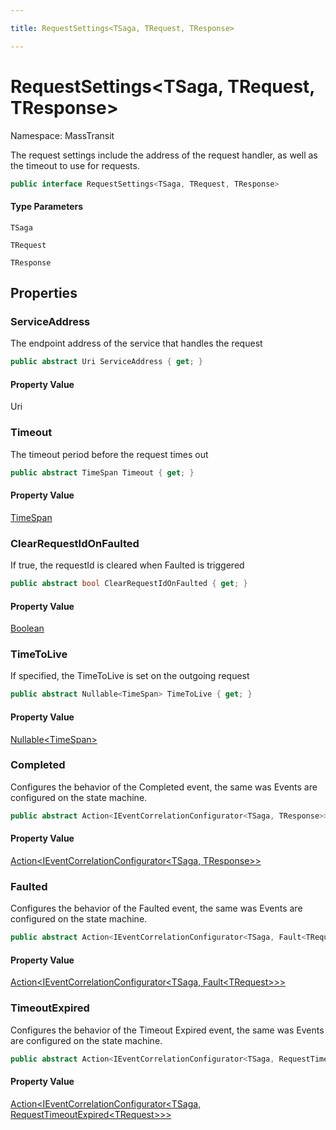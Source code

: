 ```yaml
---

title: RequestSettings<TSaga, TRequest, TResponse>

---
```


# RequestSettings\<TSaga, TRequest, TResponse\>

Namespace: MassTransit

The request settings include the address of the request handler, as well as the timeout to use
 for requests.

```csharp
public interface RequestSettings<TSaga, TRequest, TResponse>
```

#### Type Parameters

`TSaga`<br/>

`TRequest`<br/>

`TResponse`<br/>

## Properties

### **ServiceAddress**

The endpoint address of the service that handles the request

```csharp
public abstract Uri ServiceAddress { get; }
```

#### Property Value

Uri<br/>

### **Timeout**

The timeout period before the request times out

```csharp
public abstract TimeSpan Timeout { get; }
```

#### Property Value

[TimeSpan](https://learn.microsoft.com/en-us/dotnet/api/system.timespan)<br/>

### **ClearRequestIdOnFaulted**

If true, the requestId is cleared when Faulted is triggered

```csharp
public abstract bool ClearRequestIdOnFaulted { get; }
```

#### Property Value

[Boolean](https://learn.microsoft.com/en-us/dotnet/api/system.boolean)<br/>

### **TimeToLive**

If specified, the TimeToLive is set on the outgoing request

```csharp
public abstract Nullable<TimeSpan> TimeToLive { get; }
```

#### Property Value

[Nullable\<TimeSpan\>](https://learn.microsoft.com/en-us/dotnet/api/system.nullable-1)<br/>

### **Completed**

Configures the behavior of the Completed event, the same was Events are configured on
 the state machine.

```csharp
public abstract Action<IEventCorrelationConfigurator<TSaga, TResponse>> Completed { get; }
```

#### Property Value

[Action\<IEventCorrelationConfigurator\<TSaga, TResponse\>\>](https://learn.microsoft.com/en-us/dotnet/api/system.action-1)<br/>

### **Faulted**

Configures the behavior of the Faulted event, the same was Events are configured on
 the state machine.

```csharp
public abstract Action<IEventCorrelationConfigurator<TSaga, Fault<TRequest>>> Faulted { get; }
```

#### Property Value

[Action\<IEventCorrelationConfigurator\<TSaga, Fault\<TRequest\>\>\>](https://learn.microsoft.com/en-us/dotnet/api/system.action-1)<br/>

### **TimeoutExpired**

Configures the behavior of the Timeout Expired event, the same was Events are configured on
 the state machine.

```csharp
public abstract Action<IEventCorrelationConfigurator<TSaga, RequestTimeoutExpired<TRequest>>> TimeoutExpired { get; }
```

#### Property Value

[Action\<IEventCorrelationConfigurator\<TSaga, RequestTimeoutExpired\<TRequest\>\>\>](https://learn.microsoft.com/en-us/dotnet/api/system.action-1)<br/>
